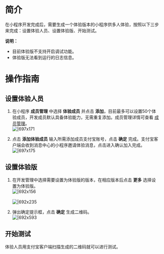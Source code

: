 # 简介
在小程序开发完成后，需要生成一个体验版本的小程序供多人体验，按照以下三步来完成：设置体验人员、设置体验版、开始测试。

**说明：**
- 目前体验版不支持开启调试功能。
- 体验版无法看到运行的日志信息。

# 操作指南
## 设置体验人员

1. 在小程序 **成员管理** 中选择 **体验成员** 并点击 **添加**，目前最多可以设置50个体验成员，开发成员默认具备体验能力，无需重复添加。成员管理详情可查看 [成员管理](https://opendocs.alipay.com//mini/introduce/member)。<br />![|697x171](https://cdn.nlark.com/yuque/0/2022/png/179989/1648188337541-db2f72d9-df89-4ddb-a9bf-b81b8c12cef0.png)<br />

2. 点击 **添加体验成员** 输入所需添加成员支付宝账号，点击 **确定** 完成。支付宝客户端会收到消息中心的小程序邀请体验消息，点击进入确认加入完成。<br />![|697x175](https://cdn.nlark.com/yuque/0/2022/png/179989/1648188373453-f79f2113-7f64-4351-ac41-e1f1f3bd07dd.png)<br />

## 设置体验版

1. 在开发管理中选择需要设置为体验版的版本，在相应版本后点击 **更多** 选择设置为体验版。<br />![|692x156](https://gw.alipayobjects.com/zos/skylark-tools/public/files/8df16e257b9eb05e039b660fd1633530.png#align=left&display=inline&height=156&margin=%5Bobject%20Object%5D&originHeight=156&originWidth=692&status=done&style=none&width=692)<br /><br />![|692x235](https://gw.alipayobjects.com/zos/skylark-tools/public/files/89d0946552b9f82f0f05d9add35ac005.png#align=left&display=inline&height=235&margin=%5Bobject%20Object%5D&originHeight=235&originWidth=692&status=done&style=none&width=692)<br />

2. 弹出确定提示框，点击 **确定** 生成二维码。<br />![|692x593](https://gw.alipayobjects.com/zos/skylark-tools/public/files/a68913e02edd6a85301cffd41c3f37fc.png#align=left&display=inline&height=593&margin=%5Bobject%20Object%5D&originHeight=593&originWidth=692&status=done&style=none&width=692)<br />

## 开始测试
体验人员用支付宝客户端扫描生成的二维码就可以进行测试。
